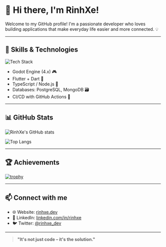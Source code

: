 # 👋 Hi there, I'm RinhXe!

Welcome to my GitHub profile! I'm a passionate developer who loves building applications that make everyday life easier and more connected. 💡

---

## 🔧 Skills & Technologies

![Tech Stack](https://skillicons.dev/icons?i=godot,flutter,dart,ts,nodejs,mongodb,postgres,git,linux)

- Godot Engine (4.x) 🎮  
- Flutter + Dart 📱  
- TypeScript / Node.js 🧠  
- Databases: PostgreSQL, MongoDB 🗃️  
- CI/CD with GitHub Actions 🔁  

---

## 📊 GitHub Stats

![RinhXe's GitHub stats](https://github-readme-stats.vercel.app/api?username=rinhxe&show_icons=true&theme=radical)

![Top Langs](https://github-readme-stats.vercel.app/api/top-langs/?username=rinhxe&layout=compact&theme=radical)

---

## 🏆 Achievements

[![trophy](https://github-profile-trophy.vercel.app/?username=rinhxe&theme=darkhub)](https://github.com/ryo-ma/github-profile-trophy)

---

## 📫 Connect with me

- 🌐 Website: [rinhxe.dev](https://rinhxe.dev)  
- 💼 LinkedIn: [linkedin.com/in/rinhxe](https://linkedin.com/in/rinhxe)  
- 🐦 Twitter: [@rinhxe_dev](https://twitter.com/rinhxe_dev)  

---

> **"It's not just code – it's the solution."**
